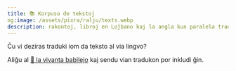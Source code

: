 ```yaml
---
title: 📚 Korpuso de tekstoj
og:image: /assets/pixra/ralju/texts.webp
description: rakontoj, libroj en Loĵbano kaj la angla kun paralela traduko
---
```


Ĉu vi deziras traduki iom da teksto al via lingvo?

Aliĝu al <a href="/eo/articles/live_chat">💬 la vivanta babilejo</a> kaj sendu vian tradukon por inkludi ĝin.

<!-- export const TEXT_preface = `Premu la butonojn por kaŝi la kolumnon en la elektita lingvo.<br />Ĉu vi deziras traduki iom da teksto al via lingvo?<br/>Aliĝu al <a href="${discordChatUrl}">💬 la vivanta babilejo</a> kaj sendu vian tradukon por inkludi ĝin.<br/><a href="/texts/"><button class="rounded drop-shadow bg-deep-orange-300 hover:bg-deep-orange-400 focus:bg-deep-orange-400 text-white leading-normal select-none py-2 px-4">🔙 Ĉiuj tekstoj</button></a>`; -->


